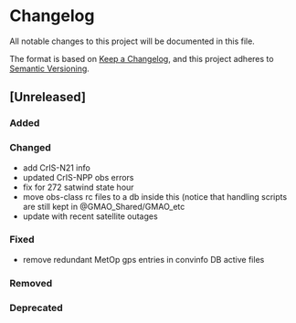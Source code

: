 # Changelog

All notable changes to this project will be documented in this file.

The format is based on [Keep a Changelog](https://keepachangelog.com/en/1.0.0/),
and this project adheres to [Semantic Versioning](https://semver.org/spec/v2.0.0.html).

## [Unreleased]

### Added

### Changed

- add CrIS-N21 info
- updated CrIS-NPP obs errors
- fix for 272 satwind state hour
- move obs-class rc files to a db inside this
  (notice that handling scripts are still kept 
  in @GMAO_Shared/GMAO_etc
- update with recent satellite outages

### Fixed

- remove redundant MetOp gps entries in convinfo DB active files
### Removed

### Deprecated

